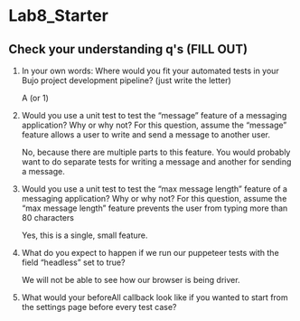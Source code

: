 # Lab8_Starter

## Check your understanding q's (FILL OUT)
1. In your own words: Where would you fit your automated tests in your Bujo project development pipeline? (just write the letter) 
   
   A (or 1)

2. Would you use a unit test to test the “message” feature of a messaging application? Why or why not? For this question, assume the “message” feature allows a user to write and send a message to another user. 
   
   No, because there are multiple parts to this feature. You would probably want to do separate tests for writing a message and another for sending a message. 

3. Would you use a unit test to test the “max message length” feature of a messaging application? Why or why not? For this question, assume the “max message length” feature prevents the user from typing more than 80 characters
   
    Yes, this is a single, small feature.

4. What do you expect to happen if we run our puppeteer tests with the field “headless” set to true?
   
   We will not be able to see how our browser is being driver.

5. What would your beforeAll callback look like if you wanted to start from the settings page before every test case?

